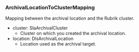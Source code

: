 ### ArchivalLocationToClusterMapping
Mapping between the archival location and the Rubrik cluster.

- cluster: SlaArchivalCluster
  - Cluster on which you created the archival location.
- location: DlsArchivalLocation
  - Location used as the archival target.

